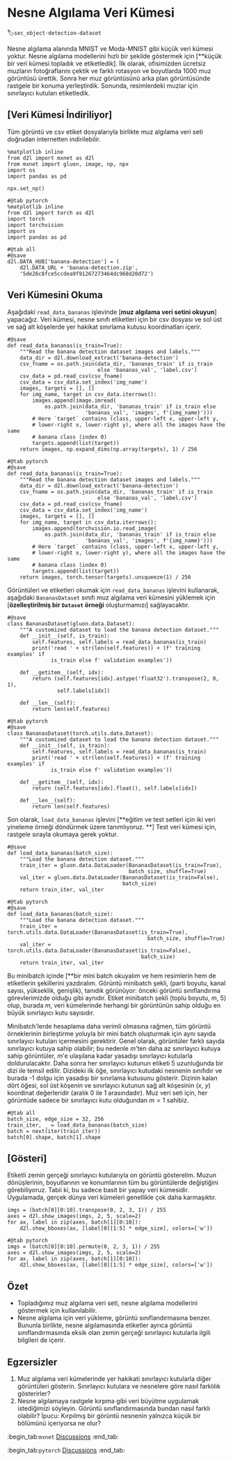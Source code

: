 # Nesne Algılama Veri Kümesi
:label:`sec_object-detection-dataset`

Nesne algılama alanında MNIST ve Moda-MNIST gibi küçük veri kümesi yoktur. Nesne algılama modellerini hızlı bir şekilde göstermek için [**küçük bir veri kümesi topladık ve etiketledik]. İlk olarak, ofisimizden ücretsiz muzların fotoğraflarını çektik ve farklı rotasyon ve boyutlarda 1000 muz görüntüsü ürettik. Sonra her muz görüntüsünü arka plan görüntüsünde rastgele bir konuma yerleştirdik. Sonunda, resimlerdeki muzlar için sınırlayıcı kutuları etiketledik. 

## [**Veri Kümesi İndiriliyor**]

Tüm görüntü ve csv etiket dosyalarıyla birlikte muz algılama veri seti doğrudan internetten indirilebilir.

```{.python .input}
%matplotlib inline
from d2l import mxnet as d2l
from mxnet import gluon, image, np, npx
import os
import pandas as pd

npx.set_np()
```

```{.python .input}
#@tab pytorch
%matplotlib inline
from d2l import torch as d2l
import torch
import torchvision
import os
import pandas as pd
```

```{.python .input}
#@tab all
#@save
d2l.DATA_HUB['banana-detection'] = (
    d2l.DATA_URL + 'banana-detection.zip',
    '5de26c8fce5ccdea9f91267273464dc968d20d72')
```

## Veri Kümesini Okuma

Aşağıdaki `read_data_bananas` işlevinde [**muz algılama veri setini okuyun**] yapacağız. Veri kümesi, nesne sınıfı etiketleri için bir csv dosyası ve sol üst ve sağ alt köşelerde yer hakikat sınırlama kutusu koordinatları içerir.

```{.python .input}
#@save
def read_data_bananas(is_train=True):
    """Read the banana detection dataset images and labels."""
    data_dir = d2l.download_extract('banana-detection')
    csv_fname = os.path.join(data_dir, 'bananas_train' if is_train
                             else 'bananas_val', 'label.csv')
    csv_data = pd.read_csv(csv_fname)
    csv_data = csv_data.set_index('img_name')
    images, targets = [], []
    for img_name, target in csv_data.iterrows():
        images.append(image.imread(
            os.path.join(data_dir, 'bananas_train' if is_train else
                         'bananas_val', 'images', f'{img_name}')))
        # Here `target` contains (class, upper-left x, upper-left y,
        # lower-right x, lower-right y), where all the images have the same
        # banana class (index 0)
        targets.append(list(target))
    return images, np.expand_dims(np.array(targets), 1) / 256
```

```{.python .input}
#@tab pytorch
#@save
def read_data_bananas(is_train=True):
    """Read the banana detection dataset images and labels."""
    data_dir = d2l.download_extract('banana-detection')
    csv_fname = os.path.join(data_dir, 'bananas_train' if is_train
                             else 'bananas_val', 'label.csv')
    csv_data = pd.read_csv(csv_fname)
    csv_data = csv_data.set_index('img_name')
    images, targets = [], []
    for img_name, target in csv_data.iterrows():
        images.append(torchvision.io.read_image(
            os.path.join(data_dir, 'bananas_train' if is_train else
                         'bananas_val', 'images', f'{img_name}')))
        # Here `target` contains (class, upper-left x, upper-left y,
        # lower-right x, lower-right y), where all the images have the same
        # banana class (index 0)
        targets.append(list(target))
    return images, torch.tensor(targets).unsqueeze(1) / 256
```

Görüntüleri ve etiketleri okumak için `read_data_bananas` işlevini kullanarak, aşağıdaki `BananasDataset` sınıfı muz algılama veri kümesini yüklemek için [**özelleştirilmiş bir `Dataset` örneği** oluşturmamızı] sağlayacaktır.

```{.python .input}
#@save
class BananasDataset(gluon.data.Dataset):
    """A customized dataset to load the banana detection dataset."""
    def __init__(self, is_train):
        self.features, self.labels = read_data_bananas(is_train)
        print('read ' + str(len(self.features)) + (f' training examples' if
              is_train else f' validation examples'))

    def __getitem__(self, idx):
        return (self.features[idx].astype('float32').transpose(2, 0, 1),
                self.labels[idx])

    def __len__(self):
        return len(self.features)
```

```{.python .input}
#@tab pytorch
#@save
class BananasDataset(torch.utils.data.Dataset):
    """A customized dataset to load the banana detection dataset."""
    def __init__(self, is_train):
        self.features, self.labels = read_data_bananas(is_train)
        print('read ' + str(len(self.features)) + (f' training examples' if
              is_train else f' validation examples'))

    def __getitem__(self, idx):
        return (self.features[idx].float(), self.labels[idx])

    def __len__(self):
        return len(self.features)
```

Son olarak, `load_data_bananas` işlevini [**eğitim ve test setleri için iki veri yineleme örneği döndürmek üzere tanımlıyoruz. **] Test veri kümesi için, rastgele sırayla okumaya gerek yoktur.

```{.python .input}
#@save
def load_data_bananas(batch_size):
    """Load the banana detection dataset."""
    train_iter = gluon.data.DataLoader(BananasDataset(is_train=True),
                                       batch_size, shuffle=True)
    val_iter = gluon.data.DataLoader(BananasDataset(is_train=False),
                                     batch_size)
    return train_iter, val_iter
```

```{.python .input}
#@tab pytorch
#@save
def load_data_bananas(batch_size):
    """Load the banana detection dataset."""
    train_iter = torch.utils.data.DataLoader(BananasDataset(is_train=True),
                                             batch_size, shuffle=True)
    val_iter = torch.utils.data.DataLoader(BananasDataset(is_train=False),
                                           batch_size)
    return train_iter, val_iter
```

Bu minibatch içinde [**bir mini batch okuyalım ve hem resimlerin hem de etiketlerin şekillerini yazdıralım. Görüntü minibatch şekli, (parti boyutu, kanal sayısı, yükseklik, genişlik), tanıdık görünüyor: önceki görüntü sınıflandırma görevlerimizde olduğu gibi aynıdır. Etiket minibatch şekli (toplu boyutu, $m$, 5) olup, burada $m$, veri kümelerinde herhangi bir görüntünün sahip olduğu en büyük sınırlayıcı kutu sayısıdır. 

Minibatch'lerde hesaplama daha verimli olmasına rağmen, tüm görüntü örneklerinin birleştirme yoluyla bir mini batch oluşturmak için aynı sayıda sınırlayıcı kutuları içermesini gerektirir. Genel olarak, görüntüler farklı sayıda sınırlayıcı kutuya sahip olabilir; bu nedenle $m$'ten daha az sınırlayıcı kutuya sahip görüntüler, $m$'e ulaşılana kadar yasadışı sınırlayıcı kutularla doldurulacaktır. Daha sonra her sınırlayıcı kutunun etiketi 5 uzunluğunda bir dizi ile temsil edilir. Dizideki ilk öğe, sınırlayıcı kutudaki nesnenin sınıfıdır ve burada -1 dolgu için yasadışı bir sınırlama kutusunu gösterir. Dizinin kalan dört öğesi, sol üst köşenin ve sınırlayıcı kutunun sağ alt köşesinin ($x$, $y$) koordinat değerleridir (aralık 0 ile 1 arasındadır). Muz veri seti için, her görüntüde sadece bir sınırlayıcı kutu olduğundan $m=1$ sahibiz.

```{.python .input}
#@tab all
batch_size, edge_size = 32, 256
train_iter, _ = load_data_bananas(batch_size)
batch = next(iter(train_iter))
batch[0].shape, batch[1].shape
```

## [**Gösteri**]

Etiketli zemin gerçeği sınırlayıcı kutularıyla on görüntü gösterelim. Muzun dönüşlerinin, boyutlarının ve konumlarının tüm bu görüntülerde değiştiğini görebiliyoruz. Tabii ki, bu sadece basit bir yapay veri kümesidir. Uygulamada, gerçek dünya veri kümeleri genellikle çok daha karmaşıktır.

```{.python .input}
imgs = (batch[0][0:10].transpose(0, 2, 3, 1)) / 255
axes = d2l.show_images(imgs, 2, 5, scale=2)
for ax, label in zip(axes, batch[1][0:10]):
    d2l.show_bboxes(ax, [label[0][1:5] * edge_size], colors=['w'])
```

```{.python .input}
#@tab pytorch
imgs = (batch[0][0:10].permute(0, 2, 3, 1)) / 255
axes = d2l.show_images(imgs, 2, 5, scale=2)
for ax, label in zip(axes, batch[1][0:10]):
    d2l.show_bboxes(ax, [label[0][1:5] * edge_size], colors=['w'])
```

## Özet

* Topladığımız muz algılama veri seti, nesne algılama modellerini göstermek için kullanılabilir.
* Nesne algılama için veri yükleme, görüntü sınıflandırmasına benzer. Bununla birlikte, nesne algılamasında etiketler ayrıca görüntü sınıflandırmasında eksik olan zemin gerçeği sınırlayıcı kutularla ilgili bilgileri de içerir.

## Egzersizler

1. Muz algılama veri kümelerinde yer hakikati sınırlayıcı kutularla diğer görüntüleri gösterin. Sınırlayıcı kutulara ve nesnelere göre nasıl farklılık gösterirler?
1. Nesne algılamaya rastgele kırpma gibi veri büyütme uygulamak istediğimizi söyleyin. Görüntü sınıflandırmasında bundan nasıl farklı olabilir? İpucu: Kırpılmış bir görüntü nesnenin yalnızca küçük bir bölümünü içeriyorsa ne olur?

:begin_tab:`mxnet`
[Discussions](https://discuss.d2l.ai/t/372)
:end_tab:

:begin_tab:`pytorch`
[Discussions](https://discuss.d2l.ai/t/1608)
:end_tab:
